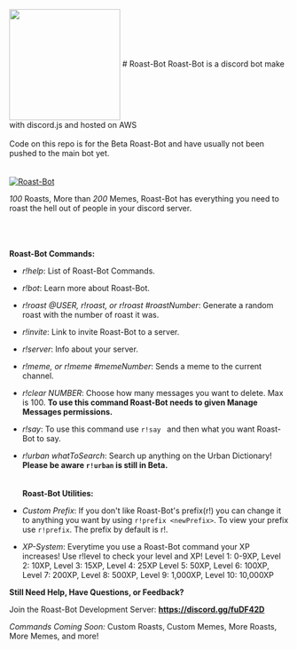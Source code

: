 <img align = "center" width = "200px" height = "200px" src = "https://user-images.githubusercontent.com/36930869/44614153-d8fe7a80-a7dc-11e8-98f3-c3e83a29b266.PNG">
# Roast-Bot
Roast-Bot is a discord bot make with discord.js and hosted on AWS<br><br>Code on this repo is for the Beta Roast-Bot and have usually not been pushed to the main bot yet.<br><br><br>
<a href="https://discordbots.org/bot/461361233644355595" >
  <img src="https://discordbots.org/api/widget/461361233644355595.svg" alt="Roast-Bot" />
</a>

*100* Roasts, More than *200* Memes, Roast-Bot has everything you need to roast the hell out of people in your discord server.

<br><br><br>
**Roast-Bot Commands:**

* *r!help*: List of Roast-Bot Commands.

* *r!bot*:  Learn more about Roast-Bot.

* *r!roast @USER, r!roast, or r!roast #roastNumber*: Generate a random roast with the number of roast it was.

* *r!invite*: Link to invite Roast-Bot to a server.

* *r!server*: Info about your server.

* *r!meme, or r!meme #memeNumber*: Sends a meme to the current channel.

* *r!clear NUMBER*: Choose how many messages you want to delete. Max is 100. **To use this command Roast-Bot needs to given Manage Messages permissions.**

* *r!say*: To use this command use `r!say ` and then what you want Roast-Bot to say.

* *r!urban whatToSearch*: Search up anything on the Urban Dictionary! **Please be aware `r!urban` is still in Beta.**
<br><br><br>
**Roast-Bot Utilities:**

* *Custom Prefix*: If you don't like Roast-Bot's prefix(r!) you can change it to anything you want by using `r!prefix <newPrefix>`. To view your prefix use `r!prefix`. The prefix by default is r!.

* *XP-System*: Everytime you use a Roast-Bot command your XP increases! Use r!level to check your level and XP! Level 1: 0-9XP, Level 2: 10XP, Level 3: 15XP, Level 4: 25XP Level 5: 50XP, Level 6: 100XP, Level 7: 200XP, Level 8: 500XP, Level 9: 1,000XP, Level 10: 10,000XP

**Still Need Help, Have Questions, or Feedback?**

Join the Roast-Bot Development Server:
**https://discord.gg/fuDF42D**

*Commands Coming Soon:*
Custom Roasts,
Custom Memes,
More Roasts,
More Memes,
and more!
